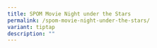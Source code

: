 ```yaml
---
title: SPOM Movie Night under the Stars
permalink: /spom-movie-night-under-the-stars/
variant: tiptap
description: ""
---
```

